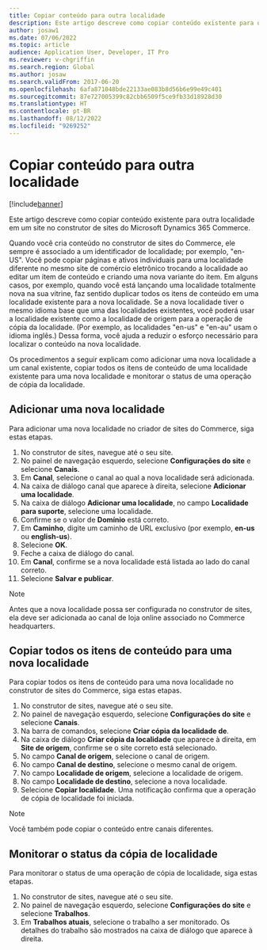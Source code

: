 ```yaml
---
title: Copiar conteúdo para outra localidade
description: Este artigo descreve como copiar conteúdo existente para outra localidade em um site no construtor de sites do Microsoft Dynamics 365 Commerce.
author: josaw1
ms.date: 07/06/2022
ms.topic: article
audience: Application User, Developer, IT Pro
ms.reviewer: v-chgriffin
ms.search.region: Global
ms.author: josaw
ms.search.validFrom: 2017-06-20
ms.openlocfilehash: 6afa871048bde22133ae083b8d56b6e99e49c401
ms.sourcegitcommit: 87e727005399c82cbb6509f5ce9fb33d18928d30
ms.translationtype: HT
ms.contentlocale: pt-BR
ms.lasthandoff: 08/12/2022
ms.locfileid: "9269252"
---
```

# <a name="copy-content-to-another-locale"></a>Copiar conteúdo para outra localidade

[!include[banner](../includes/banner.md)]

Este artigo descreve como copiar conteúdo existente para outra localidade em um site no construtor de sites do Microsoft Dynamics 365 Commerce.

Quando você cria conteúdo no construtor de sites do Commerce, ele sempre é associado a um identificador de localidade; por exemplo, "en-US". Você pode copiar páginas e ativos individuais para uma localidade diferente no mesmo site de comércio eletrônico trocando a localidade ao editar um item de conteúdo e criando uma nova variante do item. Em alguns casos, por exemplo, quando você está lançando uma localidade totalmente nova na sua vitrine, faz sentido duplicar todos os itens de conteúdo em uma localidade existente para a nova localidade. Se a nova localidade tiver o mesmo idioma base que uma das localidades existentes, você poderá usar a localidade existente como a localidade de origem para a operação de cópia da localidade. (Por exemplo, as localidades "en-us" e "en-au" usam o idioma inglês.) Dessa forma, você ajuda a reduzir o esforço necessário para localizar o conteúdo na nova localidade.

Os procedimentos a seguir explicam como adicionar uma nova localidade a um canal existente, copiar todos os itens de conteúdo de uma localidade existente para uma nova localidade e monitorar o status de uma operação de cópia da localidade.

## <a name="add-a-new-locale"></a>Adicionar uma nova localidade

Para adicionar uma nova localidade no criador de sites do Commerce, siga estas etapas.

1. No construtor de sites, navegue até o seu site.
1. No painel de navegação esquerdo, selecione **Configurações do site** e selecione **Canais**.
1. Em **Canal**, selecione o canal ao qual a nova localidade será adicionada.
1. Na caixa de diálogo canal que aparece à direita, selecione **Adicionar uma localidade**.
1. Na caixa de diálogo **Adicionar uma localidade**, no campo **Localidade para suporte**, selecione uma localidade.
1. Confirme se o valor de **Domínio** está correto.
1. Em **Caminho**, digite um caminho de URL exclusivo (por exemplo, **en-us** ou **english-us**).
1. Selecione **OK**.
1. Feche a caixa de diálogo do canal.
1. Em **Canal**, confirme se a nova localidade está listada ao lado do canal correto.
1. Selecione **Salvar e publicar**.

> [!NOTE]
> Antes que a nova localidade possa ser configurada no construtor de sites, ela deve ser adicionada ao canal de loja online associado no Commerce headquarters.

## <a name="copy-all-content-items-to-a-new-locale"></a>Copiar todos os itens de conteúdo para uma nova localidade

Para copiar todos os itens de conteúdo para uma nova localidade no construtor de sites do Commerce, siga estas etapas.

1. No construtor de sites, navegue até o seu site.
1. No painel de navegação esquerdo, selecione **Configurações do site** e selecione **Canais**.
1. Na barra de comandos, selecione **Criar cópia da localidade de**.
1. Na caixa de diálogo **Criar cópia da localidade** que aparece à direita, em **Site de origem**, confirme se o site correto está selecionado.
1. No campo **Canal de origem**, selecione o canal de origem.
1. No campo **Canal de destino**, selecione o mesmo canal de origem.
1. No campo **Localidade de origem**, selecione a localidade de origem.
1. No campo **Localidade de destino**, selecione a nova localidade.
1. Selecione **Copiar localidade**. Uma notificação confirma que a operação de cópia de localidade foi iniciada.

> [!NOTE]
> Você também pode copiar o conteúdo entre canais diferentes.

## <a name="monitor-the-status-of-the-locale-copy"></a>Monitorar o status da cópia de localidade

Para monitorar o status de uma operação de cópia de localidade, siga estas etapas.

1. No construtor de sites, navegue até o seu site.
1. No painel de navegação esquerdo, selecione **Configurações do site** e selecione **Trabalhos**.
1. Em **Trabalhos atuais**, selecione o trabalho a ser monitorado. Os detalhes do trabalho são mostrados na caixa de diálogo que aparece à direita.
